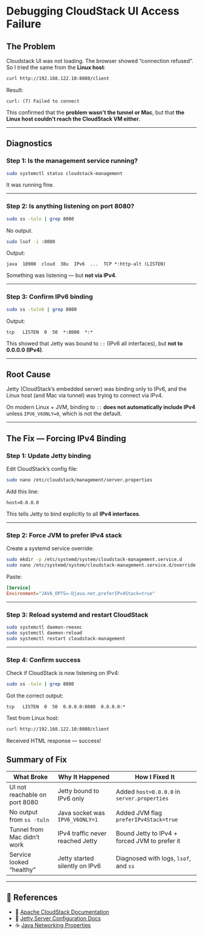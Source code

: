 
# Debugging CloudStack UI Access Failure


## The Problem

Cloudstack UI was not loading. The browser showed “connection refused”.  
So I tried the same from the **Linux host**:

```bash
curl http://192.168.122.10:8080/client
```

Result:

```
curl: (7) Failed to connect
```

This confirmed that the **problem wasn't the tunnel or Mac**, but that **the Linux host couldn’t reach the CloudStack VM either**.

---

## Diagnostics

### Step 1: Is the management service running?

```bash
sudo systemctl status cloudstack-management
```

It was running fine.

---

### Step 2: Is anything listening on port 8080?

```bash
sudo ss -tuln | grep 8080
```

No output.

```bash
sudo lsof -i :8080
```

Output:

```
java  18900  cloud  38u  IPv6  ...  TCP *:http-alt (LISTEN)
```

Something was listening — but **not via IPv4**.

---

### Step 3: Confirm IPv6 binding

```bash
sudo ss -tuln6 | grep 8080
```

Output:

```
tcp   LISTEN  0  50  *:8080  *:*
```

This showed that Jetty was bound to `::` (IPv6 all interfaces), but **not to 0.0.0.0 (IPv4)**.

---

## Root Cause

Jetty (CloudStack’s embedded server) was binding only to IPv6, and the Linux host (and Mac via tunnel) was trying to connect via IPv4.

On modern Linux + JVM, binding to `::` **does not automatically include IPv4** unless `IPV6_V6ONLY=0`, which is not the default.

---

## The Fix — Forcing IPv4 Binding

### Step 1: Update Jetty binding

Edit CloudStack’s config file:

```bash
sudo nano /etc/cloudstack/management/server.properties
```

Add this line:

```properties
host=0.0.0.0
```

This tells Jetty to bind explicitly to all **IPv4 interfaces**.

---

### Step 2: Force JVM to prefer IPv4 stack

Create a systemd service override:

```bash
sudo mkdir -p /etc/systemd/system/cloudstack-management.service.d
sudo nano /etc/systemd/system/cloudstack-management.service.d/override.conf
```

Paste:

```ini
[Service]
Environment="JAVA_OPTS=-Djava.net.preferIPv4Stack=true"
```

---

### Step 3: Reload systemd and restart CloudStack

```bash
sudo systemctl daemon-reexec
sudo systemctl daemon-reload
sudo systemctl restart cloudstack-management
```

---

### Step 4: Confirm success

Check if CloudStack is now listening on IPv4:

```bash
sudo ss -tuln | grep 8080
```

Got the correct output:

```
tcp   LISTEN  0  50  0.0.0.0:8080  0.0.0.0:*
```

Test from Linux host:

```bash
curl http://192.168.122.10:8080/client
```

Received HTML response — success!


## Summary of Fix

| What Broke                 | Why It Happened                   | How I Fixed It                                        |
|----------------------------|-----------------------------------|--------------------------------------------------------|
| UI not reachable on port 8080 | Jetty bound to IPv6 only         | Added `host=0.0.0.0` in `server.properties`            |
| No output from `ss -tuln`  | Java socket was `IPV6_V6ONLY=1`   | Added JVM flag `preferIPv4Stack=true`                 |
| Tunnel from Mac didn’t work | IPv4 traffic never reached Jetty | Bound Jetty to IPv4 + forced JVM to prefer it         |
| Service looked “healthy”   | Jetty started silently on IPv6    | Diagnosed with logs, `lsof`, and `ss`                 |

---

## 🔗 References

- 📘 [Apache CloudStack Documentation](https://docs.cloudstack.apache.org/)
- 🚀 [Jetty Server Configuration Docs](https://www.eclipse.org/jetty/documentation/)
- ☕ [Java Networking Properties](https://docs.oracle.com/javase/8/docs/api/java/net/doc-files/net-properties.html)
